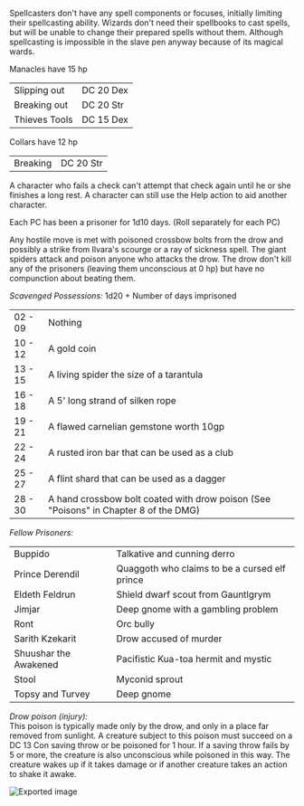 Spellcasters don't have any spell components or focuses, initially limiting their spellcasting ability. Wizards don't need their spellbooks to cast spells, but will be unable to change their prepared spells without them. Although spellcasting is impossible in the slave pen anyway because of its magical wards.
 
Manacles have 15 hp

|   |   |
|---|---|
|Slipping out|DC 20 Dex|
|Breaking out|DC 20 Str|
|Thieves Tools|DC 15 Dex|

Collars have 12 hp

|   |   |
|---|---|
|Breaking|DC 20 Str|
 A character who fails a check can't attempt that check again until he or she finishes a long rest. A character can still use the Help action to aid another character.
 
Each PC has been a prisoner for 1d10 days. (Roll separately for each PC)
 
Any hostile move is met with poisoned crossbow bolts from the drow and possibly a strike from Ilvara's scourge or a ray of sickness spell. The giant spiders attack and poison anyone who attacks the drow. The drow don't kill any of the prisoners (leaving them unconscious at 0 hp) but have no compunction about beating them.
 
_Scavenged Possessions:_ 1d20 + Number of days imprisoned

|   |   |
|---|---|
|02 - 09|Nothing|
|10 - 12|A gold coin|
|13 - 15|A living spider the size of a tarantula|
|16 - 18|A 5' long strand of silken rope|
|19 - 21|A flawed carnelian gemstone worth 10gp|
|22 - 24|A rusted iron bar that can be used as a club|
|25 - 27|A flint shard that can be used as a dagger|
|28 - 30|A hand crossbow bolt coated with drow poison (See "Poisons" in Chapter 8 of the DMG)|
 
_Fellow Prisoners:_

|   |   |
|---|---|
|Buppido|Talkative and cunning derro|
|Prince Derendil|Quaggoth who claims to be a cursed elf prince|
|Eldeth Feldrun|Shield dwarf scout from Gauntlgrym|
|Jimjar|Deep gnome with a gambling problem|
|Ront|Orc bully|
|Sarith Kzekarit|Drow accused of murder|
|Shuushar the Awakened|Pacifistic Kua-toa hermit and mystic|
|Stool|Myconid sprout|
|Topsy and Turvey|Deep gnome <wererat twins>|
 
_Drow poison (injury):_  
This poison is typically made only by the drow, and only in a place far removed from sunlight. A creature subject to this poison must succeed on a DC 13 Con saving throw or be poisoned for 1 hour. If a saving throw fails by 5 or more, the creature is also unconscious while poisoned in this way. The creature wakes up if it takes damage or if another creature takes an action to shake it awake.

![Exported image](Exported%20image%2020240412150505-0.png)